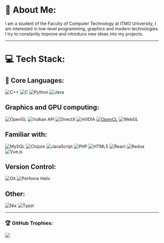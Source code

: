 # 💫 About Me:
I am a student of the Faculty of Computer Technology at ITMO University, I am interested in low-level programming, graphics and modern technologies. I try to constantly improve and introduce new ideas into my projects.

---

# 💻 Tech Stack:
## 🧠 Core Languages:
![C++](https://img.shields.io/badge/c++-%2300599C.svg?style=for-the-badge&logo=c%2B%2B&logoColor=white) 
![C](https://img.shields.io/badge/c-%2300599C.svg?style=for-the-badge&logo=c&logoColor=white) 
![Python](https://img.shields.io/badge/python-3670A0?style=for-the-badge&logo=python&logoColor=ffdd54) 
![Java](https://img.shields.io/badge/java-%23ED8B00.svg?style=for-the-badge&logo=openjdk&logoColor=white) 

## Graphics and GPU computing:
![OpenGL](https://img.shields.io/badge/OpenGL-%23FFFFFF.svg?style=for-the-badge&logo=opengl) 
![Vulkan API](https://img.shields.io/badge/Vulkan-AC162C.svg?style=for-the-badge&logo=vulkan&logoColor=white&logoSize=auto)
![DirectX](https://img.shields.io/badge/DirectX-%A41E22.svg?style=for-the-badge&logo=directX)
![nVIDIA](https://img.shields.io/badge/cuda-000000.svg?style=for-the-badge&logo=nVIDIA&logoColor=green)
[![OpenCL](https://img.shields.io/badge/OpenCL-green?style=for-the-badge&logo=opencl&logoColor=white)](https://www.khronos.org/opencl/)
![WebGL](https://img.shields.io/badge/WebGL-990000?logo=webgl&logoColor=white&style=for-the-badge)

## Familiar with:
![MySQL](https://img.shields.io/badge/mysql-4479A1.svg?style=for-the-badge&logo=mysql&logoColor=white) 
![Clojure](https://img.shields.io/badge/Clojure-%23Clojure.svg?style=for-the-badge&logo=Clojure&logoColor=Clojure) 
![JavaScript](https://img.shields.io/badge/javascript-%23323330.svg?style=for-the-badge&logo=javascript&logoColor=%23F7DF1E) 
![PHP](https://img.shields.io/badge/php-%23777BB4.svg?style=for-the-badge&logo=php&logoColor=white) 
![HTML5](https://img.shields.io/badge/html5-%23E34F26.svg?style=for-the-badge&logo=html5&logoColor=white)
![React](https://img.shields.io/badge/react-%2320232a.svg?style=for-the-badge&logo=react&logoColor=%2361DAFB)
![Redux](https://img.shields.io/badge/redux-%23593d88.svg?style=for-the-badge&logo=redux&logoColor=white)
![Vue.js](https://img.shields.io/badge/vuejs-%2335495e.svg?style=for-the-badge&logo=vuedotjs&logoColor=%234FC08D)

## Version Control:
![Git](https://img.shields.io/badge/git-%23F05033.svg?style=for-the-badge&logo=git&logoColor=white)
![Perforce Helix](https://img.shields.io/badge/-PERFORCE%20HELIX-00AEEF?style=for-the-badge&logo=Perforce&logoColor=white)

## Other:
![Nix](https://img.shields.io/badge/NIX-5277C3.svg?style=for-the-badge&logo=NixOS&logoColor=white)
![Typst](https://img.shields.io/badge/typst-239DAD.svg?style=for-the-badge&logo=typst&logoColor=white)

---

<!-- 
![Top Langs](https://github-readme-stats.vercel.app/api/top-langs/?username=smirnov-daniil&layout=compact&theme=tokyonight)<br/> 
![GitHub Stats](https://github-readme-stats.vercel.app/api?username=smirnov-daniil&show_icons=true&theme=tokyonight)
-->

### 🏆 GitHub Trophies:
![](https://github-profile-trophy.vercel.app/?username=smirnov-daniil&theme=blue_navy&no-bg=false&margin-w=4)
